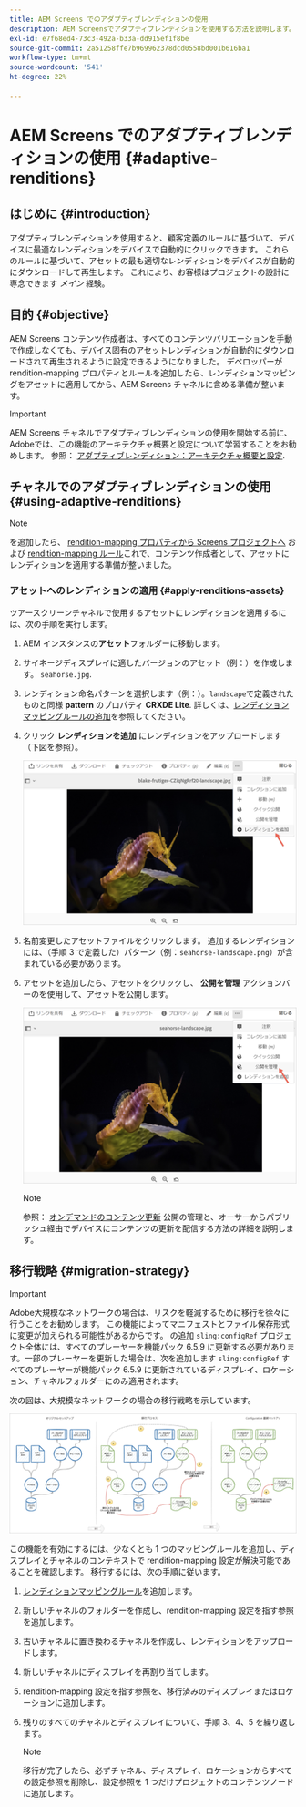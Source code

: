 ```yaml
---
title: AEM Screens でのアダプティブレンディションの使用
description: AEM Screensでアダプティブレンディションを使用する方法を説明します。
exl-id: e7f68ed4-73c3-492a-b33a-dd915ef1f8be
source-git-commit: 2a51258ffe7b969962378dcd0558bd001b616ba1
workflow-type: tm+mt
source-wordcount: '541'
ht-degree: 22%

---
```


# AEM Screens でのアダプティブレンディションの使用 {#adaptive-renditions}

## はじめに {#introduction}

アダプティブレンディションを使用すると、顧客定義のルールに基づいて、デバイスに最適なレンディションをデバイスで自動的にクリックできます。 これらのルールに基づいて、アセットの最も適切なレンディションをデバイスが自動的にダウンロードして再生します。 これにより、お客様はプロジェクトの設計に専念できます *メイン* 経験。

## 目的 {#objective}

AEM Screens コンテンツ作成者は、すべてのコンテンツバリエーションを手動で作成しなくても、デバイス固有のアセットレンディションが自動的にダウンロードされて再生されるように設定できるようになりました。
デベロッパーが rendition-mapping プロパティとルールを追加したら、レンディションマッピングをアセットに適用してから、AEM Screens チャネルに含める準備が整います。

>[!IMPORTANT]
>AEM Screens チャネルでアダプティブレンディションの使用を開始する前に、Adobeでは、この機能のアーキテクチャ概要と設定について学習することをお勧めします。 参照： [アダプティブレンディション：アーキテクチャ概要と設定](/help/user-guide/adaptive-renditions.md).

## チャネルでのアダプティブレンディションの使用 {#using-adaptive-renditions}

>[!NOTE]
>を追加したら、 [rendition-mapping プロパティから Screens プロジェクトへ](/help/user-guide/adaptive-renditions.md#rendition-mapping-new) および [rendition-mapping ルール](/help/user-guide/adaptive-renditions.md#add-rendition-mapping-rules)これで、コンテンツ作成者として、アセットにレンディションを適用する準備が整いました。

### アセットへのレンディションの適用 {#apply-renditions-assets}

ツアースクリーンチャネルで使用するアセットにレンディションを適用するには、次の手順を実行します。

1. AEM インスタンスの&#x200B;**アセット**&#x200B;フォルダーに移動します。
1. サイネージディスプレイに適したバージョンのアセット（例：）を作成します。 `seahorse.jpg`.
1. レンディション命名パターンを選択します（例：）。`landscape`で定義されたものと同様 **pattern** のプロパティ **CRXDE Lite**. 詳しくは、[レンディションマッピングルールの追加](/help/user-guide/adaptive-renditions.md#add-rendition-mapping-rules)を参照してください。
1. クリック **レンディションを追加** にレンディションをアップロードします（下図を参照）。

   ![画像](/help/user-guide/assets/adaptive-renditions/manage-pub-asset2.png)

1. 名前変更したアセットファイルをクリックします。 追加するレンディションには、（手順 3 で定義した）パターン（例：`seahorse-landscape.png`）が含まれている必要があります。
1. アセットを追加したら、アセットをクリックし、 **公開を管理** アクションバーのを使用して、アセットを公開します。

   ![画像](/help/user-guide/assets/adaptive-renditions/manage-pub-asset1.png)

   >[!NOTE]
   >参照： [オンデマンドのコンテンツ更新](https://experienceleague.adobe.com/en/docs/experience-manager-screens/user-guide/authoring/content-updates/on-demand-content) 公開の管理と、オーサーからパブリッシュ経由でデバイスにコンテンツの更新を配信する方法の詳細を説明します。

## 移行戦略 {#migration-strategy}

>[!IMPORTANT]
>Adobe大規模なネットワークの場合は、リスクを軽減するために移行を徐々に行うことをお勧めします。 この機能によってマニフェストとファイル保存形式に変更が加えられる可能性があるからです。 の追加 `sling:configRef` プロジェクト全体には、すべてのプレーヤーを機能パック 6.5.9 に更新する必要があります。一部のプレーヤーを更新した場合は、次を追加します `sling:configRef` すべてのプレーヤーが機能パック 6.5.9 に更新されているディスプレイ、ロケーション、チャネルフォルダーにのみ適用されます。

次の図は、大規模なネットワークの場合の移行戦略を示しています。

![画像](/help/user-guide/assets/adaptive-renditions/migration-strategy1.png)

この機能を有効にするには、少なくとも 1 つのマッピングルールを追加し、ディスプレイとチャネルのコンテキストで rendition-mapping 設定が解決可能であることを確認します。 移行するには、次の手順に従います。

1. [レンディションマッピングルール](/help/user-guide/adaptive-renditions.md)を追加します。
1. 新しいチャネルのフォルダーを作成し、rendition-mapping 設定を指す参照を追加します。
1. 古いチャネルに置き換わるチャネルを作成し、レンディションをアップロードします。
1. 新しいチャネルにディスプレイを再割り当てします。
1. rendition-mapping 設定を指す参照を、移行済みのディスプレイまたはロケーションに追加します。
1. 残りのすべてのチャネルとディスプレイについて、手順 3、4、5 を繰り返します。

   >[!NOTE]
   >移行が完了したら、必ずチャネル、ディスプレイ、ロケーションからすべての設定参照を削除し、設定参照を 1 つだけプロジェクトのコンテンツノードに追加します。
